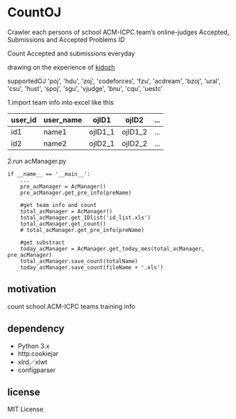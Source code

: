 # CountOJ
Crawler each persons of school ACM-ICPC team’s online-judges Accepted, Submissions and Accepted Problems ID

Count Accepted and submissions everyday

drawing on the experience of [kidozh](https://github.com/kidozh)

supportedOJ
'poj', 'hdu', 'zoj', 'codeforces', 'fzu', 'acdream', 'bzoj', 'ural', 'csu', 'hust', 'spoj', 'sgu', 'vjudge', 'bnu', 'cqu', 'uestc'

1.import team info into excel like this


user_id | user_name | ojID1| ojID2| ... |
---- | ---- | ---- | ---- | ---- |
id1 | name1 | ojID1_1 | ojID1_2|...| 
id2 |  name2 | ojID2_1| ojID2_2|...|

2.run acManager.py

```python3
if __name__ == '__main__':
    ...
    pre_acManager = AcManager()
    pre_acManager.get_pre_info(preName)

    #get team info and count
    total_acManager = AcManager()
    total_acManager.get_IDlist('id_list.xls')
    total_acManager.get_count()
    # total_acManager.get_pre_info(preName)

    #get substract
    today_acManager = AcManager.get_today_mes(total_acManager, pre_acManager)
    total_acManager.save_count(totalName)
    today_acManager.save_count(fileName + '.xls')
```


## motivation
count school ACM-ICPC teams training info

## dependency

- Python 3.x
- http.cookiejar
- xlrd／xlwt
- configparser

## license

MIT License
